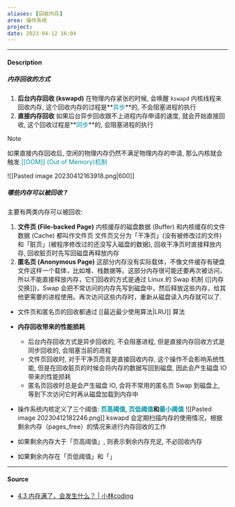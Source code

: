 ```yaml
---
aliases: [回收内存]
area: 操作系统
project: 
date: 2023-04-12 16:04
---
```

---
#### Description
##### 内存回收的方式
1. **后台内存回收 (kswapd)**
    在物理内存紧张的时候, 会唤醒 `kswapd` 内核线程来回收内存, 这个回收内存的过程是**<font color="#0593A2">异步</font>**的, 不会阻塞进程的执行
2. **直接内存回收**
    如果后台异步回收跟不上进程内存申请的速度, 就会开始直接回收, 这个回收过程是**<font color="#0593A2">同步</font>**的, 会阻塞进程的执行

> [!note] 
> 如果直接内存回收后, 空闲的物理内存仍然不满足物理内存的申请, 那么内核就会触发<font color="#0593A2"> [[OOM]] (Out of Memory)机制</font>

![[Pasted image 20230412163918.png|600]]

##### 哪些内存可以被回收 ?
主要有两类内存可以被回收: 
1. **文件页 (File-backed Page)**
    内核缓存的磁盘数据 (Buffer) 和内核缓存的文件数据 (Cache) 都叫作文件页
    文件页又分为「干净页」(没有被修改过的文件)和「脏页」(被程序修改过的还没写入磁盘的数据), 回收干净页时直接释放内存, 回收脏页时先写回磁盘再释放内存
2. **匿名页 (Anonymous Page)**
    这部分内存没有实际载体，不像文件缓存有硬盘文件这样一个载体，比如堆、栈数据等。这部分内存很可能还要再次被访问，所以不能直接释放内存，它们回收的方式是通过 Linux 的 Swap 机制 ([[内存交换]])，Swap 会把不常访问的内存先写到磁盘中，然后释放这些内存，给其他更需要的进程使用。再次访问这些内存时，重新从磁盘读入内存就可以了.

- 文件页和匿名页的回收都通过 [[最近最少使用算法|LRU]] 算法

- **内存回收带来的性能损耗**
    - 后台内存回收方式是异步回收的, 不会阻塞进程, 但是直接内存回收方式是同步回收的, 会阻塞当前的进程
    - 文件页回收时, 对于干净页而言是直接回收内存, 这个操作不会影响系统性能, 但是在回收脏页的时候会将内存的数据写回到磁盘, 因此会产生磁盘 IO 带来的性能损耗
    - 匿名页回收时总是会产生磁盘 IO, 会将不常用的匿名页 Swap 到磁盘上, 等到下次访问它时再从磁盘加载到内存中

- 操作系统内核定义了三个阈值: **<font color="#0593A2">页高阈值</font>**, **<font color="#0593A2">页低阈值</font>**和**<font color="#0593A2">最小阈值</font>**
![[Pasted image 20230412182246.png]]
kswapd 会定期扫描内存的使用情况，根据剩余内存（pages_free）的情况来进行内存回收的工作
- 如果剩余内存大于「页高阈值」, 则表示剩余内存充足, 不必回收内存
- 如果剩余内存在「页低阈值」和「」
---
#### Source
- [4.3 内存满了，会发生什么？ | 小林coding](https://xiaolincoding.com/os/3_memory/mem_reclaim.html#%E5%86%85%E5%AD%98%E5%88%86%E9%85%8D%E7%9A%84%E8%BF%87%E7%A8%8B%E6%98%AF%E6%80%8E%E6%A0%B7%E7%9A%84)
